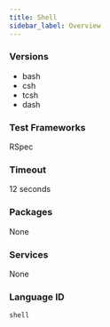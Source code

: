 ```yaml
---
title: Shell
sidebar_label: Overview
---
```



### Versions
- bash
- csh
- tcsh
- dash
### Test Frameworks
RSpec
### Timeout
12 seconds
### Packages
None 
### Services
None
### Language ID
`shell`
